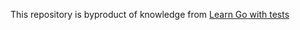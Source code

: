 This repository is byproduct of knowledge from [Learn Go with tests](https://quii.gitbook.io/learn-go-with-tests/)